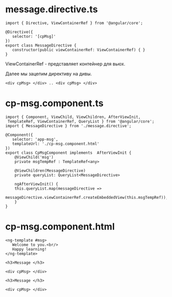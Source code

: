 


# message.directive.ts

    import { Directive, ViewContainerRef } from '@angular/core';

    @Directive({ 
       selector: '[cpMsg]' 
    })
    export class MessageDirective {
       constructor(public viewContainerRef: ViewContainerRef) { }
    }

ViewContainerRef - представляет контейнер для вьюх.

Далее мы зацепим директиву на дивы. 

    <div cpMsg> </div> .. <div cpMsg> </div>

# cp-msg.component.ts

    import { Component, ViewChild, ViewChildren, AfterViewInit,
     TemplateRef, ViewContainerRef, QueryList } from '@angular/core';
    import { MessageDirective } from './message.directive';

    @Component({
       selector: 'app-msg',
       templateUrl: './cp-msg.component.html'
    })
    export class CpMsgComponent implements  AfterViewInit { 
        @ViewChild('msg')
        private msgTempRef : TemplateRef<any>
	
        @ViewChildren(MessageDirective)
        private queryList: QueryList<MessageDirective> 
	
        ngAfterViewInit() {
	    this.queryList.map(messageDirective => 
	         messageDirective.viewContainerRef.createEmbeddedView(this.msgTempRef));	
        }	
    }

# cp-msg.component.html

    <ng-template #msg>
       Welcome to you.<br/>
       Happy learning!
    </ng-template>

    <h3>Message </h3>

    <div cpMsg> </div>

    <h3>Message </h3>

    <div cpMsg> </div> 


